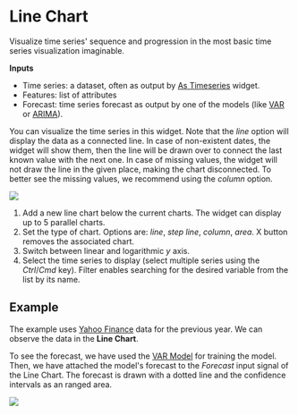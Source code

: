 Line Chart
==========

Visualize time series' sequence and progression in the most basic time series visualization imaginable.

**Inputs**

- Time series: a dataset, often as output by [As Timeseries](as_timeseries.md) widget.
- Features: list of attributes
- Forecast: time series forecast as output by one of the models (like [VAR](var.md) or [ARIMA](arima.md)).

You can visualize the time series in this widget. Note that the *line* option will display the data as a connected line. In case of non-existent dates, the widget will show them, then the line will be drawn over to connect the last known value with the next one. In case of missing values, the widget will not draw the line in the given place, making the chart disconnected. To better see the missing values, we recommend using the *column* option.

![](images/LineChart.png)

1. Add a new line chart below the current charts. The widget can display up to 5 parallel charts.
2. Set the type of chart. Options are: *line*, *step line*, *column*, *area*. X button removes the associated chart.
3. Switch between linear and logarithmic *y* axis.
4. Select the time series to display (select multiple series using the *Ctrl*/*Cmd* key). Filter enables searching for the desired variable from the list by its name.

Example
-------

The example uses [Yahoo Finance](yahoo_finance.md) data for the previous year. We can observe the data in the **Line Chart**.

To see the forecast, we have used the [VAR Model](var.md) for training the model. Then, we have attached the model's forecast to the *Forecast* input signal of the Line Chart. The forecast is drawn with a dotted line and the confidence intervals as an ranged area.

![](images/LineChart-Example.png)
